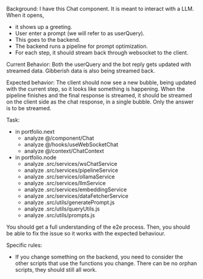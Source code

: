Background: I have this Chat component. It is meant to interact with a LLM. When it opens,
- it shows up a greeting. 
- User enter a prompt (we will refer to as userQuery). 
- This goes to the backend.
- The backend runs a pipeline for prompt optimization. 
- For each step, it should stream back through websocket to the client. 

Current Behavior: 
Both the userQuery and the bot reply gets updated with streamed data. Gibberish data is also being streamed back. 

Expected behavior: 
The client should now see a new bubble, being updated with the current step, so it looks like something is happening. 
When the pipeline finishes and the final response is streamed, it should be streamed on the client side as the chat response, in a single bubble. Only the answer is to be streamed.

Task:
- in portfolio.next
  - analyze @/component/Chat
  - analyze @/hooks/useWebSocketChat
  - analyze @/context/ChatContext
- in portfolio.node
  - analyze .src/services/wsChatService
  - analyze .src/services/pipelineService
  - analyze .src/services/ollamaService
  - analyze .src/services/llmService
  - analyze .src/services/embeddingService
  - analyze .src/services/dataFetcherService
  - analyze .src/utils/generatePrompt.js
  - analyze .src/utils/queryUtils.js
  - analyze .src/utils/prompts.js

You should get a full understanding of the e2e process. Then, you should be able to fix the issue so it works with the expected behaviour.

Specific rules:
- If you change something on the backend, you need to consider the other scripts that use the functions you change. There can be no orphan scripts, they should still all work.